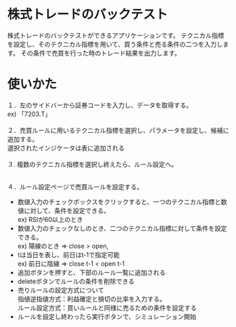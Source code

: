 # 株式トレードのバックテスト

株式トレードのバックテストができるアプリケーションです。
テクニカル指標を設定し、そのテクニカル指標を用いて、買う条件と売る条件の二つを入力します。
その条件で売買を行った時のトレード結果を出力します。

# 使いかた
１．左のサイドバーから証券コードを入力し、データを取得する。 <br>ex) 「7203.T」
<br><br>
２．売買ルールに用いるテクニカル指標を選択し、パラメータを設定し、候補に追加する。<br>
選択されたインジケータは表に追加される
<br><br>
３. 複数のテクニカル指標を選択し終えたら、ルール設定へ。
<br><br>

４．ルール設定ページで売買ルールを設定する。  
- 数値入力のチェックボックスをクリックすると、一つのテクニカル指標と数値に対して、条件を設定できる。  
ex) RSIが60以上のとき  
- 数値入力のチェックなしのとき、二つのテクニカル指標に対して条件を設定できる。  
ex) 陽線のとき ⇒ close > open, 
- tは当日を表し、前日はt-1で指定可能<br>
ex) 前日に陰線 ⇒ close t-1 < open t-1
- 追加ボタンを押すと、下部のルール一覧に追加される
- deleteボタンでルールの条件を削除できる
- 売りルールの設定方式について<br>
指値逆指値方式：利益確定と損切の比率を入力する。<br>
ルール設定方式：買いルールと同様に売るための条件を設定する
- ルールを設定し終わったら実行ボタンで、シミュレーション開始







